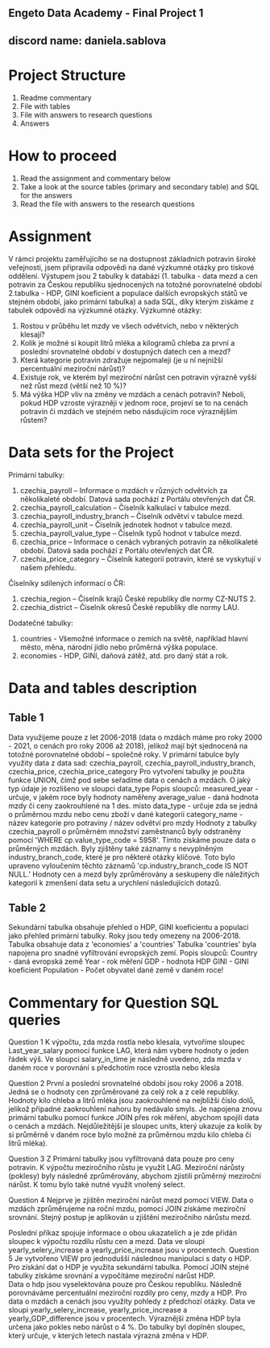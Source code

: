 Engeto Data Academy - Final Project 1
---
discord name: daniela.sablova
-

# Project Structure

1. Readme commentary 
2. File with tables
3. File with answers to research questions
4. Answers

# How to proceed
1. Read the assignment and commentary below
2. Take a look at the source tables (primary and secondary table) and SQL for the answers
3. Read the file with answers to the research questions

# Assignment
V rámci projektu zaměřujícího se na dostupnost základních potravin široké veřejnosti, jsem připravila odpovědi na dané výzkumné otázky pro tiskové oddělení. 
Výstupem jsou 2 tabulky k databázi (1. tabulka - data mezd a cen potravin za Českou republiku sjednocených na totožné porovnatelné období 2.tabulka - HDP, GINI koeficient a populace dalších evropských států ve stejném období, jako primární tabulka) a sada SQL, díky kterým získáme z tabulek odpovědi na výzkumné otázky.
Výzkumné otázky: 
1. Rostou v průběhu let mzdy ve všech odvětvích, nebo v některých klesají?
2. Kolik je možné si koupit litrů mléka a kilogramů chleba za první a poslední srovnatelné období v dostupných datech cen a mezd?
3. Která kategorie potravin zdražuje nejpomaleji (je u ní nejnižší percentuální meziroční nárůst)?
4. Existuje rok, ve kterém byl meziroční nárůst cen potravin výrazně vyšší než růst mezd (větší než 10 %)?
5. Má výška HDP vliv na změny ve mzdách a cenách potravin? Neboli, pokud HDP vzroste výrazněji v jednom roce, projeví se to na cenách potravin či mzdách ve stejném nebo násdujícím roce výraznějším růstem?

# Data sets for the Project
Primární tabulky:
1.	czechia_payroll – Informace o mzdách v různých odvětvích za několikaleté období. 
	Datová sada pochází z Portálu otevřených dat ČR.
2.	czechia_payroll_calculation – Číselník kalkulací v tabulce mezd.
3.	czechia_payroll_industry_branch – Číselník odvětví v tabulce mezd.
4.	czechia_payroll_unit – Číselník jednotek hodnot v tabulce mezd.
5.	czechia_payroll_value_type – Číselník typů hodnot v tabulce mezd.
6.	czechia_price – Informace o cenách vybraných potravin za několikaleté období. 
	Datová sada pochází z Portálu otevřených dat ČR.
7.	czechia_price_category – Číselník kategorií potravin, které se vyskytují v našem přehledu.

Číselníky sdílených informací o ČR:
1.	czechia_region – Číselník krajů České republiky dle normy CZ-NUTS 2.
2.	czechia_district – Číselník okresů České republiky dle normy LAU.
   
Dodatečné tabulky:
1.	countries - Všemožné informace o zemích na světě, například hlavní město, měna, 
	národní jídlo nebo průměrná výška populace.
2.	economies - HDP, GINI, daňová zátěž, atd. pro daný stát a rok.



# Data and tables description

Table 1
-
Data využijeme pouze z let 2006-2018 (data o mzdách máme pro roky 2000 - 2021, o cenách pro roky 2006 až 2018), jelikož mají být sjednocená na totožné porovnatelné období – společné roky.
V primární tabulce byly využity data z data sad: czechia_payroll, czechia_payroll_industry_branch, czechia_price, czechia_price_category
Pro vytvoření tabulky je použita funkce UNION, čímž pod sebe seřadíme data o cenách a mzdách. O jaký typ údaje je rozlišeno ve sloupci data_type
Popis sloupců:
measured_year - určuje, v jakém roce byly hodnoty naměřeny
average_value - daná hodnota mzdy či ceny zaokrouhlené na 1 des. místo 
data_type - určuje zda se jedná o průměrnou mzdu nebo cenu zboží v dané kategorii
category_name - název kategorie pro potraviny / název odvětví pro mzdy
Hodnoty z tabulky czechia_payroll o průměrném množství zaměstnanců byly odstraněny pomocí  'WHERE cp.value_type_code = 5958'. Tímto získáme pouze data o průměrných mzdách. 
Byly zjištěny také záznamy s nevyplněným industry_branch_code, které je pro některé otázky klíčové. Toto bylo upraveno vyloučením těchto záznamů 'cp.industry_branch_code IS NOT NULL.'
Hodnoty cen a mezd byly zprůměrovány a seskupeny dle náležitých kategorií k zmenšení data setu a urychlení následujících dotazů.

Table 2
-
Sekundární tabulka obsahuje přehled o HDP, GINI koeficientu a populaci jako přehled primární tabulky. Roky jsou tedy omezeny na 2006-2018. Tabulka obsahuje data z 'economies' a 'countries'
Tabulka 'countries' byla napojena pro snadné vyfiltrování evropských zemí. 
Popis sloupců:
Country - daná evropská země
Year - rok měření
GDP - hodnota HDP
GINI - GINI koeficient
Population - Počet obyvatel dané země v daném roce!

# Commentary for Question SQL queries
Question 1
K výpočtu, zda mzda rostla nebo klesala, vytvoříme sloupec Last_year_salary pomocí funkce LAG, která nám vybere hodnoty o jeden řádek výš. 
Ve sloupci salary_in_time je následně uvedeno, zda mzda v daném roce v porovnání s předchotím roce vzrostla nebo klesla

Question 2
První a poslední srovnatelné období jsou roky 2006 a 2018. 
Jedná se o hodnoty cen zprůměrované za celý rok a z celé republiky.
Hodnoty kilo chleba a litrů mléka jsou zaokrouhlené na nejbližší číslo dolů, jelikož případné zaokrouhlení nahoru by nedávalo smyls. 
Je napojena znovu primární tabulku pomocí funkce JOIN přes rok měření, abychom spojili data o cenách a mzdách. 
Nejdůležitější je sloupec units, který ukazuje za kolik by si průměrně v daném roce bylo  možné za průměrnou mzdu kilo chleba či litrů mléka).

Question 3 
Z Primární tabulky jsou vyfiltrovaná data pouze pro ceny potravin. K výpočtu meziročního růstu je využit LAG. Meziroční nárůsty (poklesy) byly následně zprůměrovány, abychom zjistili průměrný meziroční nárůst. K tomu bylo také nutné využít vnořený select.

Question 4
Nejprve je zjištěn meziroční nárůst mezd pomocí VIEW. Data o mzdách zprůměrujeme na roční mzdu, pomocí JOIN získáme meziroční srovnání.
Stejný postup je aplikován u zjištění meziročního nárůstu mezd.

Poslední  příkaz spojuje informace o obou ukazatelích a je zde přidán sloupec k výpočtu rozdílu růstu cen a mezd.
 Data ve sloupi yearly_selery_increase a yearly_price_increase jsou v procentech.
Question 5
Je vytvořeno VIEW pro jednodušší následnou manipulaci s daty o HDP. Pro získání dat o HDP je využita sekundární tabulka. Pomocí JOIN stejné tabulky získáme srovnání a vypočítáme meziroční nárůst HDP.  
Data o hdp jsou vyselektována pouze pro Českou republiku. 
Následně porovnáváme percentuální meziroční rozdíly pro ceny, mzdy a HDP. Pro data o mzdách a cenách jsou využity pohledy z předchozí otázky.
 Data ve sloupi yearly_selery_increase, yearly_price_increase a yearly_GDP_difference jsou v procentech.
Výraznější změna HDP byla určena jako pokles nebo nárůst o 4 %. Do tabulky byl doplněn sloupec, který určuje, v kterých letech nastala výrazná změna v HDP. 



